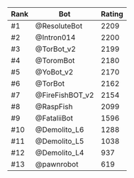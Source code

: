 Rank|Bot|Rating
---|---|---
#1|@ResoluteBot|2209
#2|@Intron014|2200
#3|@TorBot_v2|2199
#4|@ToromBot|2180
#5|@YoBot_v2|2170
#6|@TorBot|2162
#7|@FireFishBOT_v2|2154
#8|@RaspFish|2099
#9|@FataliiBot|1596
#10|@Demolito_L6|1288
#11|@Demolito_L5|1038
#12|@Demolito_L4|937
#13|@pawnrobot|619
